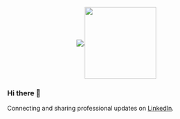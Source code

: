 <p align="center">
  <a href="https://github.com/anuraghazra/github-readme-stats">
    <img
      align="center"
      src="https://github-readme-stats.vercel.app/api/top-langs/?username=AlessandraFaria&layout=compact"
    />
  </a>
  <a href="https://github.com/anuraghazra/github-readme-stats">
    <img
      align="center"
      height="165"
      src="https://github-readme-stats.vercel.app/api?username=AlessandraFaria&count_private=true&show_icons=true&custom_title=Github%20Status&hide=issues"
    />
  </a>
</p>


### Hi there 👋
Connecting and sharing professional updates on <a href="https://www.linkedin.com/in/alessandra-faria-b0816053/">LinkedIn</a>.
